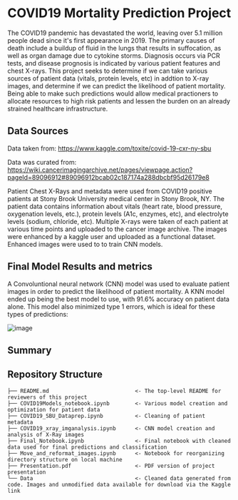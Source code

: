 # COVID19 Mortality Prediction Project

The COVID19 pandemic has devastated the world, leaving over 5.1 million people dead since it's first appearance in 2019. The primary causes of death include a buildup of fluid in the lungs that results in suffocation, as well as organ damage due to cytokine storms. Diagnosis occurs via PCR tests, and disease prognosis is indicated by various patient features and chest X-rays. This project seeks to determine if we can take various sources of patient data (vitals, protein levels, etc) in addtion to X-ray images, and determine if we can predict the likelihood of patient mortality. Being able to make such predictions would allow medical practioners to allocate resources to high risk patients and lessen the burden on an already strained healthcare infrastructure.

## Data Sources
Data taken from: https://www.kaggle.com/toxite/covid-19-cxr-ny-sbu

Data was curated from: https://wiki.cancerimagingarchive.net/pages/viewpage.action?pageId=89096912#89096912bcab02c187174a288dbcbf95d26179e8

Patient Chest X-Rays and metadata were used from COVID19 positive patients at Stony Brook University medical center in Stony Brook, NY. The patient data contains information about vitals (heart rate, blood pressure, oxygenation levels, etc.), protein levels (A1c, enzymes, etc), and electrolyte levels (sodium, chloride, etc). Multiple X-rays were taken of each patient at various time points and uploaded to the cancer image archive. The images were enhanced by a kaggle user and uploaded as a functional dataset. Enhanced images were used to to train CNN models.

## Final Model Results and metrics
A Convoluntional neural network (CNN) model was used to evaluate patient images in order to predict the likelihood of patient mortality.
A KNN model ended up being the best model to use, with 91.6% accuracy on patient data alone. This model also minimized type 1 errors, which is ideal for these types of predictions:

  ![image](https://user-images.githubusercontent.com/72315132/151558199-0e12fd3a-9c2c-4dcf-9d06-adf9b6bd8867.png)


## Summary


## Repository Structure

```
├── README.md                           <- The top-level README for reviewers of this project
├── COVID19Models_notebook.ipynb        <- Various model creation and optimization for patient data
├── COVID19_SBU_Dataprep.ipynb          <- Cleaning of patient metadata
├── COVID19_xray_imganalysis.ipynb      <- CNN model creation and analysis of X-Ray images
├── Final_Notebook.ipynb                <- Final notebook with cleaned data used for final predictions and classification
├── Move_and_reformat_images.ipynb      <- Notebook for reorganizing directory structure on local machine      
├── Presentation.pdf                    <- PDF version of project presentation
└── Data                                <- Cleaned data generated from code. Images and unmodified data available for download via the Kaggle link
```
